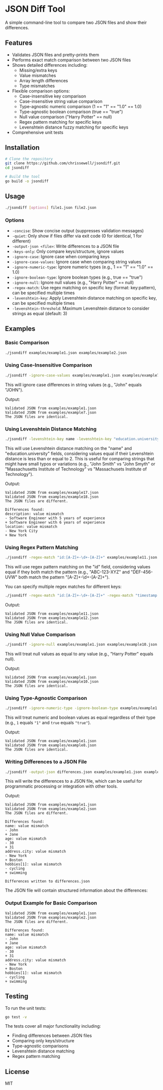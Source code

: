 # JSON Diff Tool

A simple command-line tool to compare two JSON files and show their differences.

## Features

- Validates JSON files and pretty-prints them
- Performs exact match comparison between two JSON files
- Shows detailed differences including:
  - Missing/extra keys
  - Value mismatches
  - Array length differences
  - Type mismatches
- Flexible comparison options:
  - Case-insensitive key comparison
  - Case-insensitive string value comparison
  - Type-agnostic numeric comparison (1 == "1" == "1.0" == 1.0)
  - Type-agnostic boolean comparison (true == "true")
  - Null value comparison ("Harry Potter" == null)
  - Regex pattern matching for specific keys
  - Levenshtein distance fuzzy matching for specific keys
- Comprehensive unit tests

## Installation

```bash
# Clone the repository
git clone https://github.com/chrissewell/jsondiff.git
cd jsondiff

# Build the tool
go build -o jsondiff
```

## Usage

```bash
./jsondiff [options] file1.json file2.json
```

### Options

- `-concise`: Show concise output (suppresses validation messages)
- `-quiet`: Only show if files differ via exit code (0 for identical, 1 for different)
- `-output-json <file>`: Write differences to a JSON file
- `-keys-only`: Only compare keys/structure, ignore values
- `-ignore-case`: Ignore case when comparing keys
- `-ignore-case-values`: Ignore case when comparing string values
- `-ignore-numeric-type`: Ignore numeric types (e.g., 1 == "1" == "1.0" == 1.0)
- `-ignore-boolean-type`: Ignore boolean types (e.g., true == "true")
- `-ignore-null`: Ignore null values (e.g., "Harry Potter" == null)
- `-regex-match`: Use regex matching on specific key (format: key:pattern), can be specified multiple times
- `-levenshtein-key`: Apply Levenshtein distance matching on specific key, can be specified multiple times
- `-levenshtein-threshold`: Maximum Levenshtein distance to consider strings as equal (default: 3)

## Examples

### Basic Comparison

```bash
./jsondiff examples/example1.json examples/example2.json
```

### Using Case-Insensitive Comparison

```bash
./jsondiff -ignore-case-values examples/example1.json examples/example7.json
```

This will ignore case differences in string values (e.g., "John" equals "JOHN").

Output:
```
Validated JSON from examples/example1.json
Validated JSON from examples/example7.json
The JSON files are identical.
```

### Using Levenshtein Distance Matching

```bash
./jsondiff -levenshtein-key name -levenshtein-key "education.university" -levenshtein-threshold 2 examples/example17.json examples/example18.json
```

This will use Levenshtein distance matching on the "name" and "education.university" fields, considering values equal if their Levenshtein distance is less than or equal to 2. This is useful for comparing strings that might have small typos or variations (e.g., "John Smith" vs "John Smyth" or "Massachusetts Institute of Technology" vs "Massachusets Institute of Technology").

Output:
```
Validated JSON from examples/example17.json
Validated JSON from examples/example18.json
The JSON files are different.

Differences found:
description: value mismatch
- Software Engineer with 5 years of experience
+ Software Engineer with 6 years of experience
location: value mismatch
- New York City
+ New York
```

### Using Regex Pattern Matching

```bash
./jsondiff -regex-match "id:[A-Z]+-\d+-[A-Z]+" examples/example11.json examples/example12.json
```

This will use regex pattern matching on the "id" field, considering values equal if they both match the pattern (e.g., "ABC-123-XYZ" and "DEF-456-UVW" both match the pattern "[A-Z]+-\d+-[A-Z]+").

You can specify multiple regex matches for different keys:

```bash
./jsondiff -regex-match "id:[A-Z]+-\d+-[A-Z]+" -regex-match "timestamp:\d{4}-\d{2}-\d{2}" examples/example11.json examples/example12.json
```

Output:
```
Validated JSON from examples/example11.json
Validated JSON from examples/example12.json
The JSON files are identical.
```

### Using Null Value Comparison

```bash
./jsondiff -ignore-null examples/example1.json examples/example10.json
```

This will treat null values as equal to any value (e.g., "Harry Potter" equals null).

Output:
```
Validated JSON from examples/example1.json
Validated JSON from examples/example10.json
The JSON files are identical.
```

### Using Type-Agnostic Comparison

```bash
./jsondiff -ignore-numeric-type -ignore-boolean-type examples/example1.json examples/example8.json
```

This will treat numeric and boolean values as equal regardless of their type (e.g., `1` equals `"1"` and `true` equals `"true"`).

Output:
```
Validated JSON from examples/example1.json
Validated JSON from examples/example8.json
The JSON files are identical.
```

### Writing Differences to a JSON File

```bash
./jsondiff -output-json differences.json examples/example1.json examples/example2.json
```

This will write the differences to a JSON file, which can be useful for programmatic processing or integration with other tools.

Output:
```
Validated JSON from examples/example1.json
Validated JSON from examples/example2.json
The JSON files are different.

Differences found:
name: value mismatch
- John
+ Jane
age: value mismatch
- 30
+ 31
address.city: value mismatch
- New York
+ Boston
hobbies[1]: value mismatch
- cycling
+ swimming

Differences written to differences.json
```

The JSON file will contain structured information about the differences:

### Output Example for Basic Comparison

```
Validated JSON from examples/example1.json
Validated JSON from examples/example2.json
The JSON files are different.

Differences found:
name: value mismatch
- John
+ Jane
age: value mismatch
- 30
+ 31
address.city: value mismatch
- New York
+ Boston
hobbies[1]: value mismatch
- cycling
+ swimming
```

## Testing

To run the unit tests:

```bash
go test -v
```

The tests cover all major functionality including:
- Finding differences between JSON files
- Comparing only keys/structure
- Type-agnostic comparisons
- Levenshtein distance matching
- Regex pattern matching

## License

MIT